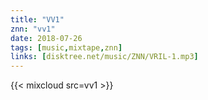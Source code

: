 ```yaml
---
title: "VV1"
znn: "vv1"
date: 2018-07-26
tags: [music,mixtape,znn]
links: [disktree.net/music/ZNN/VRIL-1.mp3]
---
```

{{< mixcloud src=vv1 >}}
